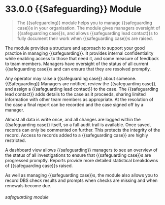 # 33.0.0 {{Safeguarding}} Module

> The {{safeguarding}} module helps you to manage {{safeguarding case}}s in your organisation. The module gives managers oversight of {{safeguarding case}}s, and allows {{safeguarding lead contact}}s to fully document their work when {{safeguarding case}}s are raised.

The module provides a structure and approach to support your good practice in managing {{safeguarding}}. It provides internal
confidentiality while enabling access to those that need it, and some measure of feedback to team members. Managers
have oversight of the status of all current {{safeguarding case}}s and can ensure that they are resolved promptly.

Any operator may raise a {{safeguarding case}} about someone. {{Safeguarding}} Managers are notified, review the {{safeguarding case}}, and assign a
{{safeguarding lead contact}} to the case. The {{safeguarding lead contact}} adds details to the case as it proceeds, sharing limited information with
other team members as appropriate. At the resolution of the case a final report can be recorded and the case signed off
by a manager.

Almost all data is write once, and all changes are logged within the {{safeguarding case}} itself, so a full audit trail
is available. Once saved, records can only be commented on further. This protects the integrity of the record. Access to records
added to a {{safeguarding case}} are highly restricted.

A dashboard view allows {{safeguarding}} managers to see an overview of the status of all investigations to ensure that
{{safeguarding case}}s are progressed promptly. Reports provide more detailed statistical breakdowns of {{safeguarding case}}s raised.

As well as managing {{safeguarding case}}s, the module also allows you to record DBS check results and prompts when
checks are missing and when renewals become due. 


###### safeguarding module
